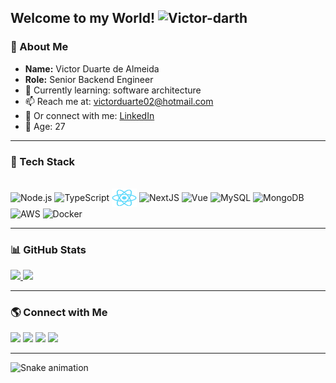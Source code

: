 ## Welcome to my World! <img alt="Victor-darth" height="30" width="30" src="https://emojis.slackmojis.com/emojis/images/1450319459/134/death_star.png?1450319459">

### 👋 About Me
- **Name:** Victor Duarte de Almeida  
- **Role:** Senior Backend Engineer  
- 🌱 Currently learning: software architecture 
- 📫 Reach me at: [victorduarte02@hotmail.com](mailto:victorduarte02@hotmail.com)
- 💼 Or connect with me: [LinkedIn](https://www.linkedin.com/in/victor-duarte-18966714a/)
- 🎂 Age: 27  

---

### 🚀 Tech Stack
<div style="display: inline_block"><br>
  <img align="center" alt="Node.js" height="30" width="40" src="https://cdn.jsdelivr.net/gh/devicons/devicon/icons/nodejs/nodejs-original.svg">
  <img align="center" alt="TypeScript" height="30" width="40" src="https://cdn.jsdelivr.net/gh/devicons/devicon/icons/typescript/typescript-original.svg">
  <img align="center" alt="React" height="30" width="40" src="https://raw.githubusercontent.com/devicons/devicon/master/icons/react/react-original.svg">
  <img align="center" alt="NextJS" height="30" width="40" src="https://cdn.jsdelivr.net/gh/devicons/devicon/icons/nextjs/nextjs-original.svg">
  <img align="center" alt="Vue" height="30" width="40" src="https://cdn.jsdelivr.net/gh/devicons/devicon/icons/vuejs/vuejs-original.svg">
  <img align="center" alt="MySQL" height="30" width="40" src="https://cdn.jsdelivr.net/gh/devicons/devicon/icons/mysql/mysql-original.svg">
  <img align="center" alt="MongoDB" height="30" width="40" src="https://cdn.jsdelivr.net/gh/devicons/devicon/icons/mongodb/mongodb-original.svg">
  <img align="center" alt="AWS" height="30" width="40" src="https://cdn.jsdelivr.net/gh/devicons/devicon@latest/icons/amazonwebservices/amazonwebservices-plain-wordmark.svg">
  <img align="center" alt="Docker" height="30" width="40" src="https://cdn.jsdelivr.net/gh/devicons/devicon/icons/docker/docker-original.svg">
</div>

---

### 📊 GitHub Stats
<div>
  <a href="https://github.com/DuarteVader">
    <img height="160em" src="https://github-readme-stats.vercel.app/api?username=DuarteVader&show_icons=true&theme=tokyonight&include_all_commits=true&count_private=true"/>
    <img height="160em" src="https://github-readme-stats.vercel.app/api/top-langs/?username=DuarteVader&layout=compact&langs_count=7&theme=tokyonight"/>
  </a>
</div>

---

### 🌎 Connect with Me
<div>
  <a href="https://www.linkedin.com/in/victor-duarte-18966714a/" target="_blank"><img src="https://img.shields.io/badge/-LinkedIn-%230077B5?style=for-the-badge&logo=linkedin&logoColor=white" target="_blank"></a> 
  <a href="https://www.instagram.com/vih_duarte/" target="_blank"><img src="https://img.shields.io/badge/-Instagram-%23E4405F?style=for-the-badge&logo=instagram&logoColor=white" target="_blank"></a>
  <a href="https://www.twitch.tv/kaka23cm" target="_blank"><img src="https://img.shields.io/badge/Twitch-9146FF?style=for-the-badge&logo=twitch&logoColor=white" target="_blank"></a>
  <a href="https://steamcommunity.com/id/Kakazincs/" target="_blank"><img src="https://img.shields.io/badge/Steam-000000?style=for-the-badge&logo=steam&logoColor=white" target="_blank"></a> 
</div>

---

![Snake animation](https://github.com/viduarte02/viduarte02/blob/output/github-contribution-grid-snake.svg)

